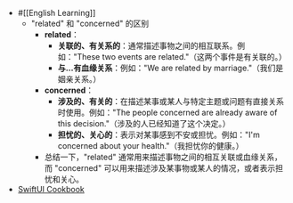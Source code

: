 - #[[English Learning]]
	- "related" 和 "concerned" 的区别
		- **related**：
			- **关联的、有关系的**：通常描述事物之间的相互联系。例如："These two events are related."（这两个事件是有关联的。）
			- **与...有血缘关系**：例如："We are related by marriage."（我们是姻亲关系。）
		- **concerned**：
			- **涉及的、有关的**：在描述某事或某人与特定主题或问题有直接关系时使用。例如："The people concerned are already aware of this decision."（涉及的人已经知道了这个决定。）
			- **担忧的、关心的**：表示对某事感到不安或担忧。例如："I'm concerned about your health."（我担忧你的健康。）
		- 总结一下，"related" 通常用来描述事物之间的相互关联或血缘关系，而 "concerned" 可以用来描述涉及某事物或某人的情况，或者表示担忧和关心。
- [SwiftUI Cookbook](https://www.kodeco.com/books/swiftui-cookbook)